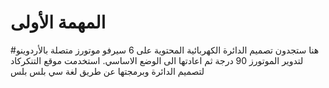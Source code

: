 # المهمة الأولى
#هنا ستجدون تصميم الدائرة الكهربائية المحتوية على 6 سيرفو موتورز متصلة بالأردوينو لتدوير الموتورز 90 درجة ثم اعادتها الى الوضع الاساسي.
استخدمت موقع التنكركاد لتصميم الدائرة وبرمجتها عن طريق لغة سي بلس بلس
